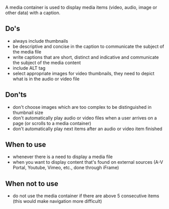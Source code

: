 A media container is used to display media items (video, audio, image or other data) with a caption.

## Do's

- always include thumbnails
- be descriptive and concise in the caption to communicate the subject of the media file
- write captions that are short, distinct and indicative and communicate the subject of the media content
- include ALT tag
- select appropriate images for video thumbnails, they need to depict what is in the audio or video file

## Don'ts

- don't choose images which are too complex to be distinguished in thumbnail size
- don't automatically play audio or video files when a user arrives on a page (or scrolls to a media container)
- don't automatically play next items after an audio or video item finished

## When to use

- whenever there is a need to display a media file
- when you want to display content that's found on external sources (A-V Portal, Youtube, Vimeo, etc., done through iFrame)

## When not to use

- do not use the media container if there are above 5 consecutive items (this would make navigation more difficult)
